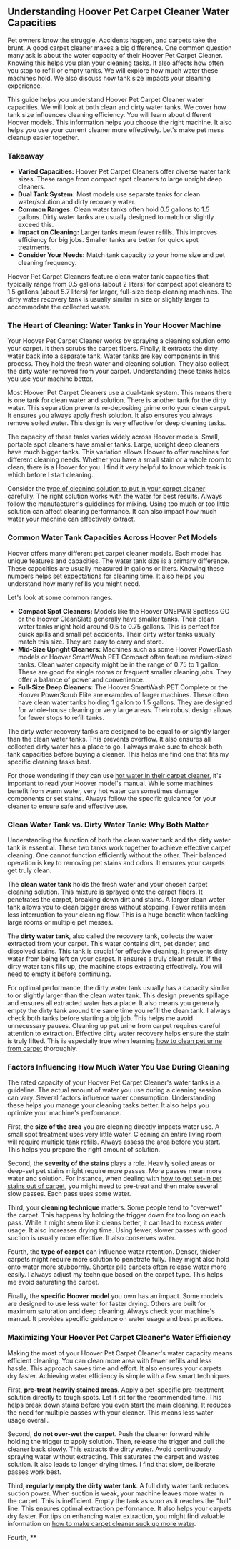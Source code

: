 ## Understanding Hoover Pet Carpet Cleaner Water Capacities

Pet owners know the struggle. Accidents happen, and carpets take the brunt. A good carpet cleaner makes a big difference. One common question many ask is about the water capacity of their Hoover Pet Carpet Cleaner. Knowing this helps you plan your cleaning tasks. It also affects how often you stop to refill or empty tanks. We will explore how much water these machines hold. We also discuss how tank size impacts your cleaning experience.

This guide helps you understand Hoover Pet Carpet Cleaner water capacities. We will look at both clean and dirty water tanks. We cover how tank size influences cleaning efficiency. You will learn about different Hoover models. This information helps you choose the right machine. It also helps you use your current cleaner more effectively. Let's make pet mess cleanup easier together.

### Takeaway

*   **Varied Capacities:** Hoover Pet Carpet Cleaners offer diverse water tank sizes. These range from compact spot cleaners to large upright deep cleaners.
*   **Dual Tank System:** Most models use separate tanks for clean water/solution and dirty recovery water.
*   **Common Ranges:** Clean water tanks often hold 0.5 gallons to 1.5 gallons. Dirty water tanks are usually designed to match or slightly exceed this.
*   **Impact on Cleaning:** Larger tanks mean fewer refills. This improves efficiency for big jobs. Smaller tanks are better for quick spot treatments.
*   **Consider Your Needs:** Match tank capacity to your home size and pet cleaning frequency.

Hoover Pet Carpet Cleaners feature clean water tank capacities that typically range from 0.5 gallons (about 2 liters) for compact spot cleaners to 1.5 gallons (about 5.7 liters) for larger, full-size deep cleaning machines. The dirty water recovery tank is usually similar in size or slightly larger to accommodate the collected waste.

### The Heart of Cleaning: Water Tanks in Your Hoover Machine

Your Hoover Pet Carpet Cleaner works by spraying a cleaning solution onto your carpet. It then scrubs the carpet fibers. Finally, it extracts the dirty water back into a separate tank. Water tanks are key components in this process. They hold the fresh water and cleaning solution. They also collect the dirty water removed from your carpet. Understanding these tanks helps you use your machine better.

Most Hoover Pet Carpet Cleaners use a dual-tank system. This means there is one tank for clean water and solution. There is another tank for the dirty water. This separation prevents re-depositing grime onto your clean carpet. It ensures you always apply fresh solution. It also ensures you always remove soiled water. This design is very effective for deep cleaning tasks.

The capacity of these tanks varies widely across Hoover models. Small, portable spot cleaners have smaller tanks. Large, upright deep cleaners have much bigger tanks. This variation allows Hoover to offer machines for different cleaning needs. Whether you have a small stain or a whole room to clean, there is a Hoover for you. I find it very helpful to know which tank is which before I start cleaning.

Consider the [type of cleaning solution to put in your carpet cleaner](https://homeessentialsguide.com/what-to-put-in-carpet-cleaner) carefully. The right solution works with the water for best results. Always follow the manufacturer's guidelines for mixing. Using too much or too little solution can affect cleaning performance. It can also impact how much water your machine can effectively extract.

### Common Water Tank Capacities Across Hoover Pet Models

Hoover offers many different pet carpet cleaner models. Each model has unique features and capacities. The water tank size is a primary difference. These capacities are usually measured in gallons or liters. Knowing these numbers helps set expectations for cleaning time. It also helps you understand how many refills you might need.

Let's look at some common ranges.
*   **Compact Spot Cleaners:** Models like the Hoover ONEPWR Spotless GO or the Hoover CleanSlate generally have smaller tanks. Their clean water tanks might hold around 0.5 to 0.75 gallons. This is perfect for quick spills and small pet accidents. Their dirty water tanks usually match this size. They are easy to carry and store.
*   **Mid-Size Upright Cleaners:** Machines such as some Hoover PowerDash models or Hoover SmartWash PET Compact often feature medium-sized tanks. Clean water capacity might be in the range of 0.75 to 1 gallon. These are good for single rooms or frequent smaller cleaning jobs. They offer a balance of power and convenience.
*   **Full-Size Deep Cleaners:** The Hoover SmartWash PET Complete or the Hoover PowerScrub Elite are examples of larger machines. These often have clean water tanks holding 1 gallon to 1.5 gallons. They are designed for whole-house cleaning or very large areas. Their robust design allows for fewer stops to refill tanks.

The dirty water recovery tanks are designed to be equal to or slightly larger than the clean water tanks. This prevents overflow. It also ensures all collected dirty water has a place to go. I always make sure to check both tank capacities before buying a cleaner. This helps me find one that fits my specific cleaning tasks best.

For those wondering if they can use [hot water in their carpet cleaner](https://homeessentialsguide.com/can-i-use-hot-water-and-carpet-cleaner), it's important to read your Hoover model's manual. While some machines benefit from warm water, very hot water can sometimes damage components or set stains. Always follow the specific guidance for your cleaner to ensure safe and effective use.

### Clean Water Tank vs. Dirty Water Tank: Why Both Matter

Understanding the function of both the clean water tank and the dirty water tank is essential. These two tanks work together to achieve effective carpet cleaning. One cannot function efficiently without the other. Their balanced operation is key to removing pet stains and odors. It ensures your carpets get truly clean.

The **clean water tank** holds the fresh water and your chosen carpet cleaning solution. This mixture is sprayed onto the carpet fibers. It penetrates the carpet, breaking down dirt and stains. A larger clean water tank allows you to clean bigger areas without stopping. Fewer refills mean less interruption to your cleaning flow. This is a huge benefit when tackling large rooms or multiple pet messes.

The **dirty water tank**, also called the recovery tank, collects the water extracted from your carpet. This water contains dirt, pet dander, and dissolved stains. This tank is crucial for effective cleaning. It prevents dirty water from being left on your carpet. It ensures a truly clean result. If the dirty water tank fills up, the machine stops extracting effectively. You will need to empty it before continuing.

For optimal performance, the dirty water tank usually has a capacity similar to or slightly larger than the clean water tank. This design prevents spillage and ensures all extracted water has a place. It also means you generally empty the dirty tank around the same time you refill the clean tank. I always check both tanks before starting a big job. This helps me avoid unnecessary pauses. Cleaning up pet urine from carpet requires careful attention to extraction. Effective dirty water recovery helps ensure the stain is truly lifted. This is especially true when learning [how to clean pet urine from carpet](https://homeessentialsguide.com/how-to-clean-pet-urine-from-carpet) thoroughly.

### Factors Influencing How Much Water You Use During Cleaning

The rated capacity of your Hoover Pet Carpet Cleaner's water tanks is a guideline. The actual amount of water you use during a cleaning session can vary. Several factors influence water consumption. Understanding these helps you manage your cleaning tasks better. It also helps you optimize your machine's performance.

First, the **size of the area** you are cleaning directly impacts water use. A small spot treatment uses very little water. Cleaning an entire living room will require multiple tank refills. Always assess the area before you start. This helps you prepare the right amount of solution.

Second, the **severity of the stains** plays a role. Heavily soiled areas or deep-set pet stains might require more passes. More passes mean more water and solution. For instance, when dealing with [how to get set-in pet stains out of carpet](https://homeessentialsguide.com/how-to-get-set-in-pet-stains-out-of-carpet), you might need to pre-treat and then make several slow passes. Each pass uses some water.

Third, your **cleaning technique** matters. Some people tend to "over-wet" the carpet. This happens by holding the trigger down for too long on each pass. While it might seem like it cleans better, it can lead to excess water usage. It also increases drying time. Using fewer, slower passes with good suction is usually more effective. It also conserves water.

Fourth, the **type of carpet** can influence water retention. Denser, thicker carpets might require more solution to penetrate fully. They might also hold onto water more stubbornly. Shorter pile carpets often release water more easily. I always adjust my technique based on the carpet type. This helps me avoid saturating the carpet.

Finally, the **specific Hoover model** you own has an impact. Some models are designed to use less water for faster drying. Others are built for maximum saturation and deep cleaning. Always check your machine's manual. It provides specific guidance on water usage and best practices.

### Maximizing Your Hoover Pet Carpet Cleaner's Water Efficiency

Making the most of your Hoover Pet Carpet Cleaner's water capacity means efficient cleaning. You can clean more area with fewer refills and less hassle. This approach saves time and effort. It also ensures your carpets dry faster. Achieving water efficiency is simple with a few smart techniques.

First, **pre-treat heavily stained areas**. Apply a pet-specific pre-treatment solution directly to tough spots. Let it sit for the recommended time. This helps break down stains before you even start the main cleaning. It reduces the need for multiple passes with your cleaner. This means less water usage overall.

Second, **do not over-wet the carpet**. Push the cleaner forward while holding the trigger to apply solution. Then, release the trigger and pull the cleaner back slowly. This extracts the dirty water. Avoid continuously spraying water without extracting. This saturates the carpet and wastes solution. It also leads to longer drying times. I find that slow, deliberate passes work best.

Third, **regularly empty the dirty water tank**. A full dirty water tank reduces suction power. When suction is weak, your machine leaves more water in the carpet. This is inefficient. Empty the tank as soon as it reaches the "full" line. This ensures optimal extraction performance. It also helps your carpets dry faster. For tips on enhancing water extraction, you might find valuable information on [how to make carpet cleaner suck up more water](https://homeessentialsguide.com/how-to-make-carpet-cleaner-suckup-more-water).

Fourth, **